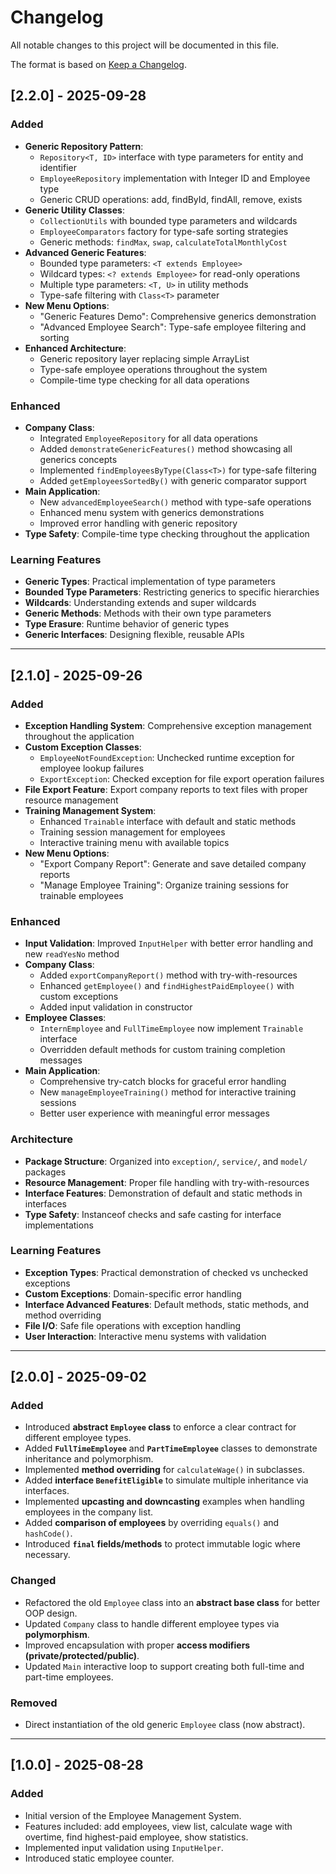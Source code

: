 # Changelog

All notable changes to this project will be documented in this file.

The format is based on [Keep a Changelog](https://keepachangelog.com/en/1.1.0/).

## [2.2.0] - 2025-09-28
### Added
- **Generic Repository Pattern**:
    - `Repository<T, ID>` interface with type parameters for entity and identifier
    - `EmployeeRepository` implementation with Integer ID and Employee type
    - Generic CRUD operations: add, findById, findAll, remove, exists
- **Generic Utility Classes**:
    - `CollectionUtils` with bounded type parameters and wildcards
    - `EmployeeComparators` factory for type-safe sorting strategies
    - Generic methods: `findMax`, `swap`, `calculateTotalMonthlyCost`
- **Advanced Generic Features**:
    - Bounded type parameters: `<T extends Employee>`
    - Wildcard types: `<? extends Employee>` for read-only operations
    - Multiple type parameters: `<T, U>` in utility methods
    - Type-safe filtering with `Class<T>` parameter
- **New Menu Options**:
    - "Generic Features Demo": Comprehensive generics demonstration
    - "Advanced Employee Search": Type-safe employee filtering and sorting
- **Enhanced Architecture**:
    - Generic repository layer replacing simple ArrayList
    - Type-safe employee operations throughout the system
    - Compile-time type checking for all data operations

### Enhanced
- **Company Class**:
    - Integrated `EmployeeRepository` for all data operations
    - Added `demonstrateGenericFeatures()` method showcasing all generics concepts
    - Implemented `findEmployeesByType(Class<T>)` for type-safe filtering
    - Added `getEmployeesSortedBy()` with generic comparator support
- **Main Application**:
    - New `advancedEmployeeSearch()` method with type-safe operations
    - Enhanced menu system with generics demonstrations
    - Improved error handling with generic repository
- **Type Safety**: Compile-time type checking throughout the application

### Learning Features
- **Generic Types**: Practical implementation of type parameters
- **Bounded Type Parameters**: Restricting generics to specific hierarchies
- **Wildcards**: Understanding extends and super wildcards
- **Generic Methods**: Methods with their own type parameters
- **Type Erasure**: Runtime behavior of generic types
- **Generic Interfaces**: Designing flexible, reusable APIs

---

## [2.1.0] - 2025-09-26
### Added
- **Exception Handling System**: Comprehensive exception management throughout the application
- **Custom Exception Classes**:
    - `EmployeeNotFoundException`: Unchecked runtime exception for employee lookup failures
    - `ExportException`: Checked exception for file export operation failures
- **File Export Feature**: Export company reports to text files with proper resource management
- **Training Management System**:
    - Enhanced `Trainable` interface with default and static methods
    - Training session management for employees
    - Interactive training menu with available topics
- **New Menu Options**:
    - "Export Company Report": Generate and save detailed company reports
    - "Manage Employee Training": Organize training sessions for trainable employees

### Enhanced
- **Input Validation**: Improved `InputHelper` with better error handling and new `readYesNo` method
- **Company Class**:
    - Added `exportCompanyReport()` method with try-with-resources
    - Enhanced `getEmployee()` and `findHighestPaidEmployee()` with custom exceptions
    - Added input validation in constructor
- **Employee Classes**:
    - `InternEmployee` and `FullTimeEmployee` now implement `Trainable` interface
    - Overridden default methods for custom training completion messages
- **Main Application**:
    - Comprehensive try-catch blocks for graceful error handling
    - New `manageEmployeeTraining()` method for interactive training sessions
    - Better user experience with meaningful error messages

### Architecture
- **Package Structure**: Organized into `exception/`, `service/`, and `model/` packages
- **Resource Management**: Proper file handling with try-with-resources
- **Interface Features**: Demonstration of default and static methods in interfaces
- **Type Safety**: Instanceof checks and safe casting for interface implementations

### Learning Features
- **Exception Types**: Practical demonstration of checked vs unchecked exceptions
- **Custom Exceptions**: Domain-specific error handling
- **Interface Advanced Features**: Default methods, static methods, and method overriding
- **File I/O**: Safe file operations with exception handling
- **User Interaction**: Interactive menu systems with validation

---

## [2.0.0] - 2025-09-02
### Added
- Introduced **abstract `Employee` class** to enforce a clear contract for different employee types.
- Added **`FullTimeEmployee`** and **`PartTimeEmployee`** classes to demonstrate inheritance and polymorphism.
- Implemented **method overriding** for `calculateWage()` in subclasses.
- Added **interface `BenefitEligible`** to simulate multiple inheritance via interfaces.
- Implemented **upcasting and downcasting** examples when handling employees in the company list.
- Added **comparison of employees** by overriding `equals()` and `hashCode()`.
- Introduced **`final` fields/methods** to protect immutable logic where necessary.

### Changed
- Refactored the old `Employee` class into an **abstract base class** for better OOP design.
- Updated `Company` class to handle different employee types via **polymorphism**.
- Improved encapsulation with proper **access modifiers (private/protected/public)**.
- Updated `Main` interactive loop to support creating both full-time and part-time employees.

### Removed
- Direct instantiation of the old generic `Employee` class (now abstract).

---

## [1.0.0] - 2025-08-28
### Added
- Initial version of the Employee Management System.
- Features included: add employees, view list, calculate wage with overtime, find highest-paid employee, show statistics.
- Implemented input validation using `InputHelper`.
- Introduced static employee counter.  
